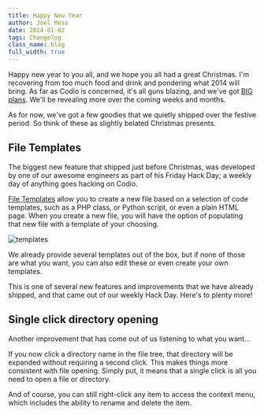 ```yaml
---
title: Happy New Year
author: Joel Moss
date: 2014-01-02
tags: Changelog
class_name: blog
full_width: true
---
```


Happy new year to you all, and we hope you all had a great Christmas. I'm recovering from too much food and drink and pondering what 2014 will bring. As far as Codio is concerned, it's all guns blazing, and we've got [BIG plans](/s/blog/2013/12/git-and-tease-of-what-is-to-come/). We'll be revealing more over the coming weeks and months.

As for now, we've got a few goodies that we quietly shipped over the festive period. So think of these as slightly belated Christmas presents.

## File Templates

The biggest new feature that shipped just before Christmas, was developed by one of our awesome engineers as part of his Friday Hack Day; a weekly day of anything goes hacking on Codio.

[File Templates](/s/docs/ide/ide-general/templates/) allow you to create a new file based on a selection of code templates, such as a PHP class, or Python script, or even a plain HTML page. When you create a new file, you will have the option of populating that new file with a template of your choosing.

![templates](blog/templates.png)

We already provide several templates out of the box, but if none of those are what you want, you can also edit these or even create your own templates.

This is one of several new features and improvements that we have already shipped, and that came out of our weekly Hack Day. Here's to plenty more!

## Single click directory opening

Another improvement that has come out of us listening to what you want...

If you now click a directory name in the file tree, that directory will be expanded without requiring a second click. This makes things more consistent with file opening. Simply put, it means that a single click is all you need to open a file or directory.

And of course, you can still right-click any item to access the context menu, which includes the ability to rename and delete the item.